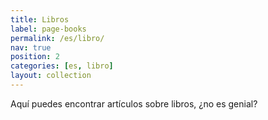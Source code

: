 ```yaml
---
title: Libros
label: page-books
permalink: /es/libro/
nav: true
position: 2
categories: [es, libro]
layout: collection
---
```


Aquí puedes encontrar artículos sobre libros, ¿no es genial?

